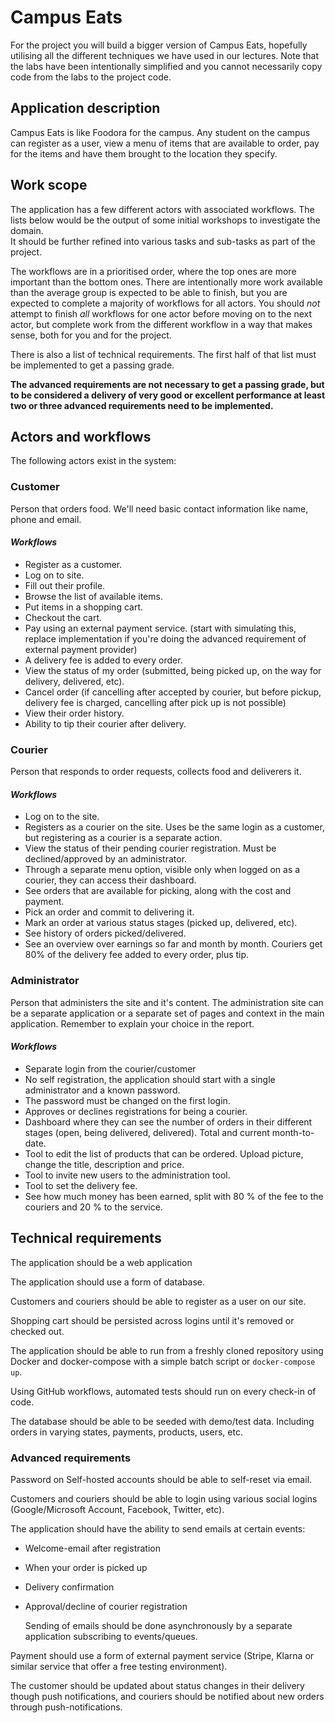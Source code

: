 # Campus Eats

For the project you will build a bigger version of Campus Eats, hopefully utilising all the different techniques we have used in our lectures. Note that the labs have been intentionally simplified and you cannot necessarily copy code from the labs to the project code.

## Application description

Campus Eats is like Foodora for the campus. Any student on the campus can register as a user, view a menu of items that are available to order, pay for the items and have them brought to the location they specify.

## Work scope

The application has a few different actors with associated workflows. The lists below would be the output of some initial workshops to investigate the domain.  
It should be further refined into various tasks and sub-tasks as part of the project.

The workflows are in a prioritised order, where the top ones are more important than the bottom ones. There are intentionally more work available than the average group is expected to be able to finish, but you are expected to complete a majority of workflows for all actors. You should *not* attempt to finish *all* workflows for one actor before moving on to the next actor, but complete work from the different workflow in a way that makes sense, both for you and for the project. 

There is also a list of technical requirements. The first half of that list must be implemented to get a passing grade.

**The advanced requirements are not necessary to get a passing grade, but to be considered a delivery of very good or excellent performance at least two or three advanced requirements need to be implemented.**

## Actors and workflows

The following actors exist in the system:

### Customer

Person that orders food. We'll need basic contact information like name, phone and email.

#### *Workflows*

* Register as a customer.
* Log on to site.
* Fill out their profile.
* Browse the list of available items.
* Put items in a shopping cart.
* Checkout the cart.
* Pay using an external payment service. (start with simulating this, replace implementation if you're doing the advanced requirement of external payment provider)
* A delivery fee is added to every order.
* View the status of my order (submitted, being picked up, on the way for delivery, delivered, etc).
* Cancel order (if cancelling after accepted by courier, but before pickup, delivery fee is charged, cancelling after pick up is not possible)
* View their order history.
* Ability to tip their courier after delivery.

### Courier

Person that responds to order requests, collects food and deliverers it.

#### *Workflows*

* Log on to the site.
* Registers as a courier on the site. Uses be the same login as a customer, but registering as a courier is a separate action.
* View the status of their pending courier registration. Must be declined/approved by an administrator.
* Through a separate menu option, visible only when logged on as a courier, they can access their dashboard.
* See orders that are available for picking, along with the cost and payment.
* Pick an order and commit to delivering it.
* Mark an order at various status stages (picked up, delivered, etc).
* See history of orders picked/delivered.
* See an overview over earnings so far and month by month. Couriers get 80% of the delivery fee added to every order, plus tip.

### Administrator

Person that administers the site and it's content. The administration site can be a separate application or a separate set of pages and context in the main application. Remember to explain your choice in the report.

#### *Workflows*

* Separate login from the courier/customer
* No self registration, the application should start with a single administrator and a known password.
* The password must be changed on the first login.
* Approves or declines registrations for being a courier.
* Dashboard where they can see the number of orders in their different stages (open, being delivered, delivered). Total and current month-to-date.
* Tool to edit the list of products that can be ordered. Upload picture, change the title, description and price.
* Tool to invite new users to the administration tool.
* Tool to set the delivery fee.
* See how much money has been earned, split with 80 % of the fee to the couriers and 20 % to the service.

## Technical requirements

The application should be a web application

The application should use a form of database.

Customers and couriers should be able to register as a user on our site.

Shopping cart should be persisted across logins until it's removed or checked out.

The application should be able to run from a freshly cloned repository using Docker and docker-compose with a simple batch script or `docker-compose up`.

Using GitHub workflows, automated tests should run on every check-in of code.

The database should be able to be seeded with demo/test data. Including orders in varying states, payments, products, users, etc.  

### Advanced requirements

Password on Self-hosted accounts should be able to self-reset via email.

Customers and couriers should be able to login using various social logins (Google/Microsoft Account, Facebook, Twitter, etc).

The application should have the ability to send emails at certain events:

* Welcome-email after registration
* When your order is picked up
* Delivery confirmation
* Approval/decline of courier registration

  Sending of emails should be done asynchronously by a separate application subscribing to events/queues.

Payment should use a form of external payment service (Stripe, Klarna or similar service that offer a free testing environment).

The customer should be updated about status changes in their delivery though push notifications, and couriers should be notified about new orders through push-notifications.
